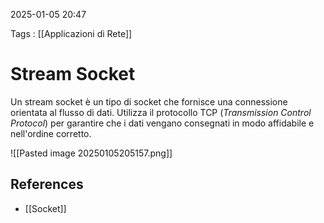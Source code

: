 2025-01-05 20:47

Tags : [[Applicazioni di Rete]]

# Stream Socket

Un stream socket è un tipo di socket che fornisce una connessione orientata al flusso di dati. Utilizza il protocollo TCP (*Transmission Control Protocol*) per garantire che i dati vengano consegnati in modo affidabile e nell'ordine corretto.

![[Pasted image 20250105205157.png]]

## References

- [[Socket]]